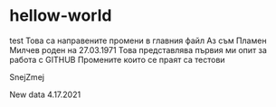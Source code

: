 # hellow-world
test
Това са направените промени в главния файл
Аз съм Пламен Милчев роден на 27.03.1971
Това представлява първия ми опит за работа с GITHUB
Промените които се праят са тестови

SnejZmej

New data 4.17.2021
